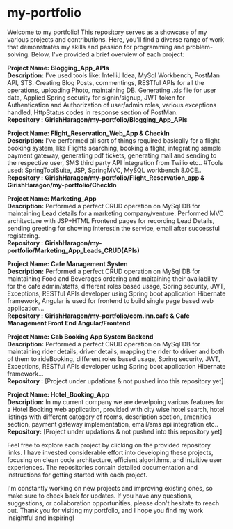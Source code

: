 # my-portfolio
Welcome to my portfolio! This repository serves as a showcase of my various projects and contributions. Here, you'll find a diverse range of work that demonstrates my skills and passion for programming and problem-solving. Below, I've provided a brief overview of each project:

**Project Name:** **Blogging_App_APIs**      
**Description:** I've used tools like: IntelliJ Idea, MySql Workbench, PostMan API, STS. Creating Blog Posts, commentings, RESTful APIs for all the operations, uploading Photo, maintaining DB. Generating .xls file for user data, Applied Spring security for signin/signup, JWT token for Authentication and Authorization of user/admin roles, various exceptions handled, HttpStatus codes in response section of PostMan.        
**Repository :** **GirishHaragon/my-portfolio/Blogging_App_APIs**

**Project Name:** **Flight_Reservation_Web_App    &    CheckIn**   
**Description:** I've performed all sort of things required basically for a flight booking system, like Flights searching, booking a flight, integrating sample payment gateway, generating pdf tickets, generating mail and sending to the respective user, SMS third party API integration from Twilio etc.. #Tools used: SpringToolSuite, JSP, SpringMVC, MySQL workbench 8.0CE..           
**Repository :**  **GirishHaragon/my-portfolio/Flight_Reservation_app   &   GirishHaragon/my-portfolio/CheckIn**

**Project Name:** **Marketing_App**          
**Description:** Performed a perfect CRUD operation on MySql DB for maintaining Lead details for a marketing company/venture. Performed MVC architecture with JSP+HTML Frontend pages for recording Lead Details, sending greeting for showing interestin the service, email after successful registering.             
**Repository :** **GirishHaragon/my-portfolio/Marketing_App_Leads_CRUD(APIs)**

**Project Name:** **Cafe Management Systen**          
**Description:** Performed a perfect CRUD operation on MySql DB for maintaining Food and Beverages ordering and maitaining their availability for the cafe admin/staffs, different roles based usage, Spring security, JWT, Exceptions, RESTful APIs developer using Spring boot application Hibernate framework, Angular is used for frontend to build single page based web application...           
**Repository :** **GirishHaragon/my-portfolio/com.inn.cafe       &       Cafe Management Front End Angular/Frontend**

**Project Name:** **Cab Booking App System Backend**            
**Description:** Performed a perfect CRUD operation on MySql DB for maintaining rider details, driver details, mapping the rider to driver and both of them to rideBooking, different roles based usage, Spring security, JWT, Exceptions, RESTful APIs developer using Spring boot application Hibernate framework...         
**Repository :** [Project under updations & not pushed into this repository yet]

**Project Name: Hotel_Booking_App**           
**Description:** In my current company we are develpoing various features for a Hotel Booking web application, provided with city wise hotel search, hotel listings with different category of rooms, description section, amenities section, payment gateway implementation, email/sms api integration etc..           
**Repository:** [Project under updations & not pushed into this repository yet]

Feel free to explore each project by clicking on the provided repository links. I have invested considerable effort into developing these projects, focusing on clean code architecture, efficient algorithms, and intuitive user experiences. The repositories contain detailed documentation and instructions for getting started with each project.

I'm constantly working on new projects and improving existing ones, so make sure to check back for updates. If you have any questions, suggestions, or collaboration opportunities, please don't hesitate to reach out. Thank you for visiting my portfolio, and I hope you find my work insightful and inspiring!
